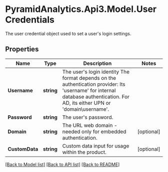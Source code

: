 # PyramidAnalytics.Api3.Model.UserCredentials
The user credential object used to set a user's login settings.

## Properties

Name | Type | Description | Notes
------------ | ------------- | ------------- | -------------
**Username** | **string** | The user&#39;s login identity The format depends on the authentication provider: Its &#39;username&#39; for internal database authentication. For AD, its either UPN or &#39;domain\\username&#39;. | 
**Password** | **string** | The user&#39;s password. | 
**Domain** | **string** | The URL web domain - needed only for embedded authentication. | [optional] 
**CustomData** | **string** | Custom data input for usage within the product. | [optional] 

[[Back to Model list]](../README.md#documentation-for-models) [[Back to API list]](../README.md#documentation-for-api-endpoints) [[Back to README]](../README.md)

